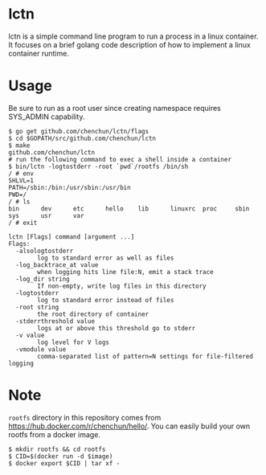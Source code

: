 # lctn

lctn is a simple command line program to run a process in a linux container. It focuses on a brief golang code description of how to implement a linux container runtime.

# Usage

Be sure to run as a root user since creating namespace requires SYS_ADMIN capability.

```
$ go get github.com/chenchun/lctn/flags
$ cd $GOPATH/src/github.com/chenchun/lctn
$ make
github.com/chenchun/lctn
# run the following command to exec a shell inside a container
$ bin/lctn -logtostderr -root `pwd`/rootfs /bin/sh
/ # env
SHLVL=1
PATH=/sbin:/bin:/usr/sbin:/usr/bin
PWD=/
/ # ls
bin      dev      etc      hello    lib      linuxrc  proc     sbin     sys      usr      var
/ # exit
```

```
lctn [Flags] command [argument ...]
Flags:
  -alsologtostderr
    	log to standard error as well as files
  -log_backtrace_at value
    	when logging hits line file:N, emit a stack trace
  -log_dir string
    	If non-empty, write log files in this directory
  -logtostderr
    	log to standard error instead of files
  -root string
    	the root directory of container
  -stderrthreshold value
    	logs at or above this threshold go to stderr
  -v value
    	log level for V logs
  -vmodule value
    	comma-separated list of pattern=N settings for file-filtered logging
```

# Note

`rootfs` directory in this repository comes from https://hub.docker.com/r/chenchun/hello/.
You can easily build your own rootfs from a docker image.

```
$ mkdir rootfs && cd rootfs
$ CID=$(docker run -d $image)
$ docker export $CID | tar xf -
```